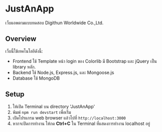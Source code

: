 # JustAnApp
 
เว็บแอพตามแบบทดสอบ Digithun Worldwide Co.,Ltd.

## Overview

เว็บนี้ใช้เทคโนโลยีดังนี้:

- Frontend ใช้ Template หน้า login ของ Colorlib มี Bootstrap และ jQuery เป็น library หลัก.
- Backend ใช้ Node.js, Express.js, และ Mongoose.js
- Database ใช้ MongoDB

## Setup

1. ให้เปิด Terminal บน directory 'JustAnApp' 
2. พิมพ์ `npm run devstart` เพื่อเริ่ม
3. เปิดโปรแกรม web browser แล้วไปที่ `http://localhost:3000`
4. หากจะปิดการทำงาน ให้กด **Ctrl+C** ใน Terminal ที่แสดงการทำงาน localhost อยู่